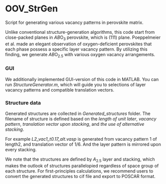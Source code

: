 # OOV_StrGen
Script for generating various vacancy patterns in perovskite matrix. 

Unlike conventional structure-generation algorithms, this code start from close-packed planes in *AB*O<sub>3</sub> perovskite, which is (111) plane. Poeppelmeier et al. made an elegant observation of oxygen-deficient perovskites that each phase possess a specific layer vacancy pattern. By utilizing this finding, we generate *AB*O<sub>2.5</sub> with various oxygen vacancy arrangements.



### GUI
We additionally implemented GUI-version of this code in MATLAB.
You can run *StructureGenerator.m*, which will guide you to selections of layer vacancy patterns and compatible translation vectors.

### Structure data
Generated structures are collected in *Generated_structures* folder. The filename of structure is defined based on the *length of unit later*, *vacancy pattern*, *translation vector upon stacking*, and *the use of alternative stacking*.

For example *L2_vac1_t0.17_alt.vasp* is generated from vacancy pattern 1 of length2, and translation vector of 1/6. And the layer pattern is mirrored upon every stacking.

We note that the structures are defined by *A*<sub>2.5</sub> layer and stacking, which makes the outlook of structures parallelopied regardless of space group of each structure. For first-principles calculations, we recommend users to convert the generated structures to cif file and export to POSCAR format.

